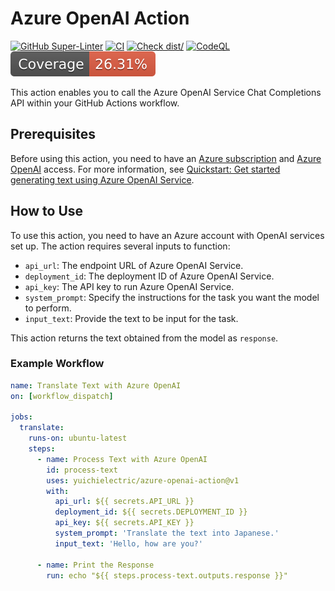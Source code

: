 # Azure OpenAI Action

[![GitHub Super-Linter](https://github.com/yuichielectric/azure-openai-action/actions/workflows/linter.yml/badge.svg)](https://github.com/super-linter/super-linter)
[![CI](https://github.com/yuichielectric/azure-openai-action/actions/workflows/ci.yml/badge.svg)](https://github.com/yuichielectric/azure-openai-action/actions/workflows/ci.yml)
[![Check dist/](https://github.com/yuichielectric/azure-openai-action/actions/workflows/check-dist.yml/badge.svg)](https://github.com/yuichielectric/azure-openai-action/actions/workflows/check-dist.yml)
[![CodeQL](https://github.com/yuichielectric/azure-openai-action/actions/workflows/codeql-analysis.yml/badge.svg)](https://github.com/yuichielectric/azure-openai-action/actions/workflows/codeql-analysis.yml)
[![Coverage](./badges/coverage.svg)](./badges/coverage.svg)

This action enables you to call the Azure OpenAI Service Chat Completions API
within your GitHub Actions workflow.

## Prerequisites

Before using this action, you need to have an
[Azure subscription](https://azure.microsoft.com/free/dotnet/) and
[Azure OpenAI](https://learn.microsoft.com/azure/cognitive-services/openai/overview#how-do-i-get-access-to-azure-openai)
access. For more information, see
[Quickstart: Get started generating text using Azure OpenAI Service](https://learn.microsoft.com/azure/cognitive-services/openai/quickstart).

## How to Use

To use this action, you need to have an Azure account with OpenAI services set
up. The action requires several inputs to function:

- `api_url`: The endpoint URL of Azure OpenAI Service.
- `deployment_id`: The deployment ID of Azure OpenAI Service.
- `api_key`: The API key to run Azure OpenAI Service.
- `system_prompt`: Specify the instructions for the task you want the model to
  perform.
- `input_text`: Provide the text to be input for the task.

This action returns the text obtained from the model as `response`.

### Example Workflow

```yaml
name: Translate Text with Azure OpenAI
on: [workflow_dispatch]

jobs:
  translate:
    runs-on: ubuntu-latest
    steps:
      - name: Process Text with Azure OpenAI
        id: process-text
        uses: yuichielectric/azure-openai-action@v1
        with:
          api_url: ${{ secrets.API_URL }}
          deployment_id: ${{ secrets.DEPLOYMENT_ID }}
          api_key: ${{ secrets.API_KEY }}
          system_prompt: 'Translate the text into Japanese.'
          input_text: 'Hello, how are you?'

      - name: Print the Response
        run: echo "${{ steps.process-text.outputs.response }}"
```
